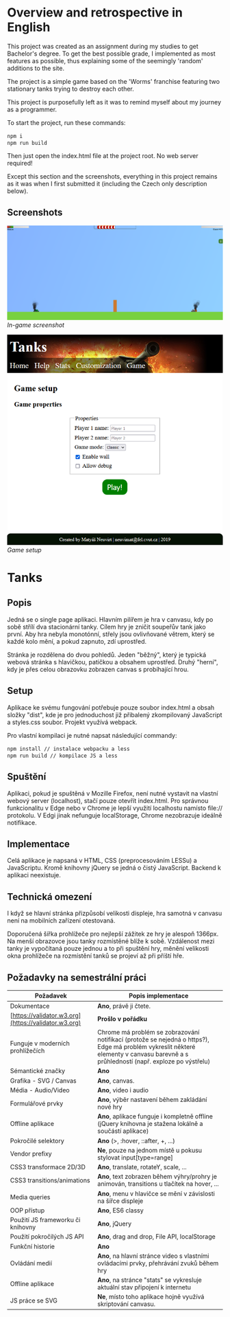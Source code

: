 # Overview and retrospective in English

This project was created as an assignment during my studies to get Bachelor's degree. To get the best possible grade, I implemented as most features as possible, thus explaining some of the seemingly 'random' additions to the site.

The project is a simple game based on the 'Worms' franchise featuring two stationary tanks trying to destroy each other.

This project is purposefully left as it was to remind myself about my journey as a programmer.

To start the project, run these commands:

    npm i
    npm run build

Then just open the index.html file at the project root. No web server required!

Except this section and the screenshots, everything in this project remains as it was when I first submitted it (including the Czech only description below).

## Screenshots

![In-game screenshot](./screenshots/game.png "In-game screenshot")  
*In-game screenshot*

![Game setup](./screenshots/setup.png "Game setup")  
*Game setup*

# Tanks

## Popis
Jedná se o single page aplikaci. Hlavním pilířem je hra v canvasu, kdy po sobě střílí dva stacionární tanky. Cílem hry je zničit soupeřův tank jako první. Aby hra nebyla monotónní, střely jsou ovlivňované větrem, který se každé kolo mění, a pokud zapnuto, zdí uprostřed.

Stránka je rozdělena do dvou pohledů. Jeden "běžný", který je typická webová stránka s hlavičkou, patičkou a obsahem uprostřed. Druhý "herní", kdy je přes celou obrazovku zobrazen canvas s probíhající hrou.
## Setup
Aplikace ke svému fungování potřebuje pouze soubor index.html a obsah složky "dist", kde je pro jednoduchost již přibalený zkompilovaný JavaScript a styles.css soubor. Projekt využívá webpack.

Pro vlastní kompilaci je nutné napsat následující commandy:

    npm install // instalace webpacku a less
    npm run build // kompilace JS a less
## Spuštění
Aplikaci, pokud je spuštěná v Mozille Firefox, není nutné vystavit na vlastní webový server (localhost), stačí pouze otevřít index.html. Pro správnou funkcionalitu v Edge nebo v Chrome je lepší využití localhostu namísto file:// protokolu. V Edgi jinak nefunguje localStorage, Chrome nezobrazuje ideálně notifikace.

## Implementace
Celá aplikace je napsaná v HTML, CSS (preprocesováním LESSu) a JavaScriptu. Kromě knihovny jQuery se jedná o čistý JavaScript. Backend k aplikaci neexistuje.

## Technická omezení
I když se hlavní stránka přizpůsobí velikosti displeje, hra samotná v canvasu není na mobilních zařízení otestovaná.

Doporučená šířka prohlížeče pro nejlepší zážitek ze hry je alespoň 1366px. Na menší obrazovce jsou tanky rozmístěné blíže k sobě. Vzdálenost mezi tanky je vypočítaná pouze jednou a to při spuštění hry, měnění velikosti okna prohlížeče na rozmístění tanků se projeví až při příští hře.

## Požadavky na semestrální práci

| Požadavek                                            | Popis implementace                                                                                                                                                                   |
|------------------------------------------------------|--------------------------------------------------------------------------------------------------------------------------------------------------------------------------------------|
| Dokumentace                                          | **Ano**, právě ji čtete.                                                                                                                                                             |
| [https://validator.w3.org](https://validator.w3.org) | **Prošlo v pořádku**                                                                                                                                                                 |
| Funguje v moderních prohlížečích                     | Chrome má problém se zobrazování notifikací (protože se nejedná o https?), Edge má problém vykreslit některé elementy v canvasu barevně a s průhledností (např. exploze po výstřelu) |
| Sémantické značky                                    | **Ano**                                                                                                                                                                              |
| Grafika - SVG / Canvas                               | **Ano**, canvas.                                                                                                                                                                     |
| Média - Audio/Video                                  | **Ano**, video i audio                                                                                                                                                               |
| Formulářové prvky                                    | **Ano**, výběr nastavení během zakládání nové hry                                                                                                                                    |
| Offline aplikace                                     | **Ano**, aplikace funguje i kompletně offline (jQuery knihovna je stažena lokálně a součástí aplikace)                                                                               |
| Pokročilé selektory                                  | **Ano** (>, :hover, ::after, +, ...)                                                                                                                                                 |
| Vendor prefixy                                       | **Ne**, pouze na jednom místě u pokusu stylovat input[type=range]                                                                                                                    |
| CSS3 transformace 2D/3D                              | **Ano**, translate, rotateY, scale, ...                                                                                                                                              |
| CSS3 transitions/animations                          | **Ano**, text zobrazen během výhry/prohry je animován, transitions u tlačítek na hover, ...                                                                                          |
| Media queries                                        | **Ano**, menu v hlavičce se mění v závislosti na šířce displeje                                                                                                                      |
| OOP přístup                                          | **Ano**, ES6 classy                                                                                                                                                                  |
| Použití JS frameworku či knihovny                    | **Ano**, jQuery                                                                                                                                                                      |
| Použití pokročilých JS API                           | **Ano**, drag and drop, File API, localStorage                                                                                                                                       |
| Funkční historie                                     | **Ano**                                                                                                                                                                              |
| Ovládání medií                                       | **Ano**, na hlavní stránce video s vlastními ovládacími prvky, přehrávání zvuků během hry                                                                                            |
| Offline aplikace                                     | **Ano**, na stránce "stats" se vykresluje aktuální stav připojení k internetu                                                                                                        |
| JS práce se SVG                                      | **Ne**, místo toho aplikace hojně využívá skriptování canvasu.                                                                                                                       |



